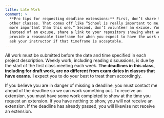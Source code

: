 ```yaml
---
title: Late Work
comment: >
  **Pro tips for requesting deadline extensions:** First, don’t share that you’ve been busy in
  other classes. That comes off like “School is really important to me, just my other classes are
  more important than this one.” Second, don’t volunteer an excuse. You’re late. That happens.
  Instead of an excuse, share a link to your repository showing what work you *have* done. And then
  provide a reasonable timeframe for when you expect to have the work complete and submitted, and
  ask your instructor if that timeframe is acceptable.
---
```


All work must be submitted before the date and time specified in each project description. Weekly
work, including reading discussions, is due by the start of the first class meeting each week.
<strong>The deadlines in this class, including for draft work, are no different from exam dates in
classes that have exams.</strong> I expect you to do your best to treat them accordingly.

If you believe you are in danger of missing a deadline, you must contact me ahead of the deadline so
we can work something out. To receive an extension, you must have some work completed to show at the
time you request an extension. If you have nothing to show, you will not receive an extension. If
the deadline has already passed, you will likewise not receive an extension.
